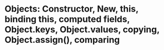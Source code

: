 # Objects: Constructor, New, this, binding this, computed fields, Object.keys, Object.values, copying, Object.assign(), comparing